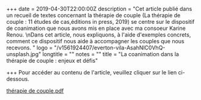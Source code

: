+++
date = 2019-04-30T22:00:00Z
description = "Cet article publié dans un recueil de textes concernant la thérapie de couple (La thérapie de couple : 11 études de cas,éditions in press, 2019) se centre sur le dispositif de coanimation que nous avons mis en place avec ma consoeur Karine Renou.  \nDans cet article, nous expliquons, à l'aide d'exemples concrets, comment ce dispositif nous aide à accompagner les couples que nous recevons. "
logo = "/v1561924407/everton-vila-AsahNlC0VhQ-unsplash.jpg"
longtitle = ""
notes = ""
title = "La coanimation dans la thérapie de couple : enjeux et défis"

+++
Pour accéder au contenu de l'article, veuillez cliquer sur le lien ci-dessous.

[thérapie de couple.pdf](https://res.cloudinary.com/dpjfqut00/w_900/v1561923832/the%CC%81rapie%20de%20couple.pdf "thérapie de couple.pdf")